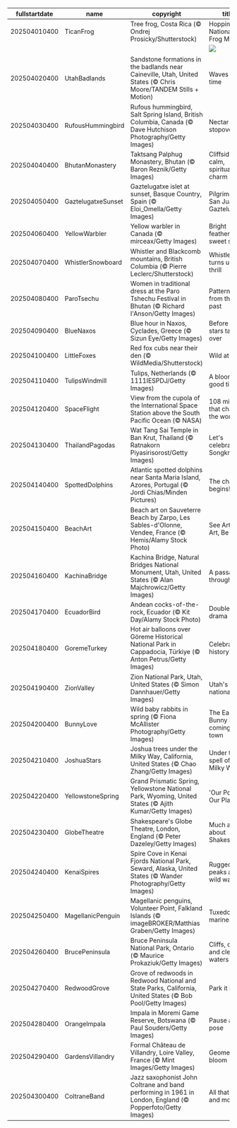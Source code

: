 |fullstartdate|name|copyright|title|image|
|--|--|--|--|--|
202504010400|TicanFrog|Tree frog, Costa Rica (© Ondrej Prosicky/Shutterstock)|Hoppin' into National Frog Month|![](/en-CA/2025/04/202504010400TicanFrog.jpg)|
||||![](/en-CA/2025/04/.jpg)|
202504020400|UtahBadlands|Sandstone formations in the badlands near Caineville, Utah, United States (© Chris Moore/TANDEM Stills + Motion)|Waves of time|![](/en-CA/2025/04/202504020400UtahBadlands.jpg)|
202504030400|RufousHummingbird|Rufous hummingbird, Salt Spring Island, British Columbia, Canada (© Dave Hutchison Photography/Getty Images)|Nectar stopover|![](/en-CA/2025/04/202504030400RufousHummingbird.jpg)|
202504040400|BhutanMonastery|Taktsang Palphug Monastery, Bhutan (© Baron Reznik/Getty Images)|Cliffside calm, spiritual charm|![](/en-CA/2025/04/202504040400BhutanMonastery.jpg)|
202504050400|GaztelugatxeSunset|Gaztelugatxe islet at sunset, Basque Country, Spain (© Eloi_Omella/Getty Images)|Pilgrimage to San Juan de Gaztelugatxe|![](/en-CA/2025/04/202504050400GaztelugatxeSunset.jpg)|
202504060400|YellowWarbler|Yellow warbler in Canada (© mirceax/Getty Images)|Bright feathers, sweet songs|![](/en-CA/2025/04/202504060400YellowWarbler.jpg)|
202504070400|WhistlerSnowboard|Whistler and Blackcomb mountains, British Columbia (© Pierre Leclerc/Shutterstock)|Whistler turns up the thrill|![](/en-CA/2025/04/202504070400WhistlerSnowboard.jpg)|
202504080400|ParoTsechu|Women in traditional dress at the Paro Tshechu Festival in Bhutan (© Richard I'Anson/Getty Images)|Patterns from the past|![](/en-CA/2025/04/202504080400ParoTsechu.jpg)|
202504090400|BlueNaxos|Blue hour in Naxos, Cyclades, Greece (© Sizun Eye/Getty Images)|Before the stars take over|![](/en-CA/2025/04/202504090400BlueNaxos.jpg)|
202504100400|LittleFoxes|Red fox cubs near their den (© WildMedia/Shutterstock)|Wild at heart|![](/en-CA/2025/04/202504100400LittleFoxes.jpg)|
202504110400|TulipsWindmill|Tulips, Netherlands (© 1111IESPDJ/Getty Images)|A blooming good time|![](/en-CA/2025/04/202504110400TulipsWindmill.jpg)|
202504120400|SpaceFlight|View from the cupola of the International Space Station above the South Pacific Ocean (© NASA)|108 minutes that changed the world|![](/en-CA/2025/04/202504120400SpaceFlight.jpg)|
202504130400|ThailandPagodas|Wat Tang Sai Temple in Ban Krut, Thailand (© Ratnakorn Piyasirisorost/Getty Images)|Let's celebrate Songkran!|![](/en-CA/2025/04/202504130400ThailandPagodas.jpg)|
202504140400|SpottedDolphins|Atlantic spotted dolphins near Santa Maria Island, Azores, Portugal (© Jordi Chias/Minden Pictures)|The chase begins!|![](/en-CA/2025/04/202504140400SpottedDolphins.jpg)|
202504150400|BeachArt|Beach art on Sauveterre Beach by Zarpo, Les Sables-d'Olonne, Vendee, France (© Hemis/Alamy Stock Photo)|See Art, Do Art, Be Art|![](/en-CA/2025/04/202504150400BeachArt.jpg)|
202504160400|KachinaBridge|Kachina Bridge, Natural Bridges National Monument, Utah, United States (© Alan Majchrowicz/Getty Images)|A passage through time|![](/en-CA/2025/04/202504160400KachinaBridge.jpg)|
202504170400|EcuadorBird|Andean cocks-of-the-rock, Ecuador (© Kit Day/Alamy Stock Photo)|Double the drama|![](/en-CA/2025/04/202504170400EcuadorBird.jpg)|
202504180400|GoremeTurkey|Hot air balloons over Göreme Historical National Park in Cappadocia, Türkiye (© Anton Petrus/Getty Images)|Celebrating history|![](/en-CA/2025/04/202504180400GoremeTurkey.jpg)|
202504190400|ZionValley|Zion National Park, Utah, United States (© Simon Dannhauer/Getty Images)|Utah's first national park|![](/en-CA/2025/04/202504190400ZionValley.jpg)|
202504200400|BunnyLove|Wild baby rabbits in spring (© Fiona McAllister Photography/Getty Images)|The Easter Bunny is coming to town|![](/en-CA/2025/04/202504200400BunnyLove.jpg)|
202504210400|JoshuaStars|Joshua trees under the Milky Way, California, United States (© Chao Zhang/Getty Images)|Under the spell of the Milky Way|![](/en-CA/2025/04/202504210400JoshuaStars.jpg)|
202504220400|YellowstoneSpring|Grand Prismatic Spring, Yellowstone National Park, Wyoming, United States (© Ajith Kumar/Getty Images)|'Our Power, Our Planet'|![](/en-CA/2025/04/202504220400YellowstoneSpring.jpg)|
202504230400|GlobeTheatre|Shakespeare's Globe Theatre, London, England (© Peter Dazeley/Getty Images)|Much ado about Shakespeare|![](/en-CA/2025/04/202504230400GlobeTheatre.jpg)|
202504240400|KenaiSpires|Spire Cove in Kenai Fjords National Park, Seward, Alaska, United States (© Wander Photography/Getty Images)|Rugged peaks and wild waters|![](/en-CA/2025/04/202504240400KenaiSpires.jpg)|
202504250400|MagellanicPenguin|Magellanic penguins, Volunteer Point, Falkland Islands (© imageBROKER/Matthias Graben/Getty Images)|Tuxedoed mariners|![](/en-CA/2025/04/202504250400MagellanicPenguin.jpg)|
202504260400|BrucePeninsula|Bruce Peninsula National Park, Ontario (© Maurice Prokaziuk/Getty Images)|Cliffs, caves and clear waters|![](/en-CA/2025/04/202504260400BrucePeninsula.jpg)|
202504270400|RedwoodGrove|Grove of redwoods in Redwood National and State Parks, California, United States (© Bob Pool/Getty Images)|Park it here|![](/en-CA/2025/04/202504270400RedwoodGrove.jpg)|
202504280400|OrangeImpala|Impala in Moremi Game Reserve, Botswana (© Paul Souders/Getty Images)|Pause and pose|![](/en-CA/2025/04/202504280400OrangeImpala.jpg)|
202504290400|GardensVillandry|Formal Château de Villandry, Loire Valley, France (© Mint Images/Getty Images)|Geometry in bloom|![](/en-CA/2025/04/202504290400GardensVillandry.jpg)|
202504300400|ColtraneBand|Jazz saxophonist John Coltrane and band performing in 1961 in London, England (© Popperfoto/Getty Images)|All that jazz and more|![](/en-CA/2025/04/202504300400ColtraneBand.jpg)|
